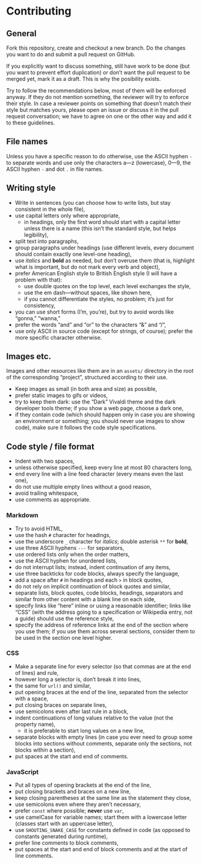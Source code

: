 # Contributing

## General

Fork this repository, create and checkout a new branch. Do the changes you want
to do and submit a pull request on GitHub.

If you explicitly want to discuss something, still have work to be done (but you
want to prevent effort duplication) or don’t want the pull request to be merged
yet, mark it as a draft. This is why the posibility exists.

Try to follow the recommendations below, most of them will be enforced anyway.
If they do not mention something, the reviewer will try to enforce their style.
In case a reviewer points on something that doesn’t match their style but
matches yours, please open an issue or discuss it in the pull request
conversation; we have to agree on one or the other way and add it to these
guidelines.

## File names

Unless you have a specific reason to do otherwise, use the ASCII hyphen `-` to
separate words and use only the characters a—z (lowercase), 0—9, the ASCII
hyphen `-` and dot `.` in file names.

## Writing style

- Write in sentences (you can choose how to write lists, but stay consistent in
  the whole file),
- use capital letters only where appropriate,
  - in headings, only the first word should start with a capital letter unless
    there is a name (this isn’t the standard style, but helps legibility),
- split text into paragraphs,
- group paragraphs under headings (use different levels, every document should
  contain exactly one level-one heading),
- use _italics_ and **bold** as needed, but don’t overuse them (that is,
  highlight what is important, but do not mark every verb and object),
- prefer American English style to British English style (I will have a problem
  with that):
  - use double quotes on the top level, each level exchanges the style,
  - use the em dash—without spaces, like shown here,
  - if you cannot differentiate the styles, no problem; it’s just for
    consistency,
- you can use short forms (I’m, you’re), but try to avoid words like “gonna,”
  “wanna,”
- prefer the words “and” and “or” to the characters “&” and “/”,
- use only ASCII in source code (except for strings, of course); prefer the more
  specific character otherwise.

## Images etc.

Images and other resources like them are in an `assets/` directory in the root
of the corresponding “project”, structured according to their use.

- Keep images as small (in both area and size) as possible,
- prefer static images to gifs or videos,
- try to keep them dark: use the “Dark” Vivaldi theme and the dark developer
  tools theme; if you show a web page, choose a dark one,
- if they contain code (which should happen only in case you are showing an
  environment or something; you should never use images to show code), make sure
  it follows the code style specifications.

## Code style / file format

- Indent with two spaces,
- unless otherwise specified, keep every line at most 80 characters long,
- end every line with a line feed character (every means even the last one),
- do not use multiple empty lines without a good reason,
- avoid trailing whitespace,
- use comments as appropriate.

### Markdown

- Try to avoid HTML,
- use the hash `#` character for headings,
- use the underscore `_` character for _italics_; double asterisk `**` for
  **bold**,
- use three ASCII hyphens `---` for separators,
- use ordered lists only when the order matters,
- use the ASCII hyphen for unordered lists,
- do not interrupt lists; instead, indent continuation of any items,
- use three backticks for code blocks, always specify the language,
- add a space after `#` in headings and each `>` in block quotes,
- do not rely on implicit continuation of block quotes and similar,
- separate lists, block quotes, code blocks, headings, separators and similar
  from other content with a blank line on each side,
- specify links like “here” inline or using a reasonable identifier; links like
  “CSS” (with the address going to a specification or Wikipedia entry, not a
  guide) should use the reference style,
- specify the address of reference links at the end of the section where you use
  them; if you use them across several sections, consider them to be used in the
  section one level higher.

### CSS

- Make a separate line for every selector (so that commas are at the end of
  lines) and rule,
- however long a selector is, don’t break it into lines,
- the same for `url()` and similar,
- put opening braces at the end of the line, separated from the selector with a
  space,
- put closing braces on separate lines,
- use semicolons even after last rule in a block,
- indent continuations of long values relative to the value (not the property
  name),
  - it is preferable to start long values on a new line,
- separate blocks with empty lines (in case you ever need to group some blocks
  into sections without comments, separate only the sections, not blocks within
  a section),
- put spaces at the start and end of comments.

### JavaScript

- Put all types of opening brackets at the end of the line,
- put closing brackets and braces on a new line,
- keep closing parentheses at the same line as the statement they close,
- use semicolons even where they aren’t necessary,
- prefer `const` where possible; **never** use `var`,
- use camelCase for variable names; start them with a lowercase letter (classes
  start with an uppercase letter),
- use `SHOUTING_SNAKE_CASE` for constants defined in code (as opposed to
  constants generated during runtime),
- prefer line comments to block comments,
- put spaces at the start and end of block comments and at the start of line
  comments.
